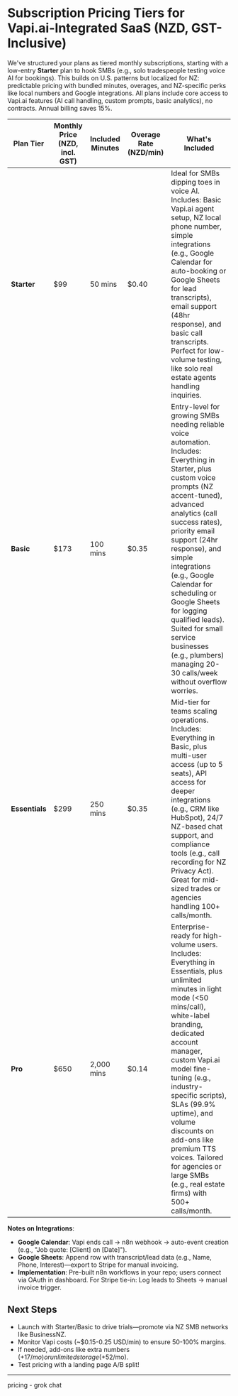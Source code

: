 # Subscription Pricing Tiers for Vapi.ai-Integrated SaaS (NZD, GST-Inclusive)

We've structured your plans as tiered monthly subscriptions, starting with a low-entry **Starter** plan to hook SMBs (e.g., solo tradespeople testing voice AI for bookings). This builds on U.S. patterns but localized for NZ: predictable pricing with bundled minutes, overages, and NZ-specific perks like local numbers and Google integrations. All plans include core access to Vapi.ai features (AI call handling, custom prompts, basic analytics), no contracts. Annual billing saves 15%.

| Plan Tier      | Monthly Price (NZD, incl. GST) | Included Minutes | Overage Rate (NZD/min) | What's Included                                                                                                                                                                                                                                                                                                                                                                                                                                      |
| -------------- | ------------------------------ | ---------------- | ---------------------- | ---------------------------------------------------------------------------------------------------------------------------------------------------------------------------------------------------------------------------------------------------------------------------------------------------------------------------------------------------------------------------------------------------------------------------------------------------- |
| **Starter**    | $99                            | 50 mins          | $0.40                  | Ideal for SMBs dipping toes in voice AI. Includes: Basic Vapi.ai agent setup, NZ local phone number, simple integrations (e.g., Google Calendar for auto-booking or Google Sheets for lead transcripts), email support (48hr response), and basic call transcripts. Perfect for low-volume testing, like solo real estate agents handling inquiries.                                                                                                 |
| **Basic**      | $173                           | 100 mins         | $0.35                  | Entry-level for growing SMBs needing reliable voice automation. Includes: Everything in Starter, plus custom voice prompts (NZ accent-tuned), advanced analytics (call success rates), priority email support (24hr response), and simple integrations (e.g., Google Calendar for scheduling or Google Sheets for logging qualified leads). Suited for small service businesses (e.g., plumbers) managing 20-30 calls/week without overflow worries. |
| **Essentials** | $299                           | 250 mins         | $0.35                  | Mid-tier for teams scaling operations. Includes: Everything in Basic, plus multi-user access (up to 5 seats), API access for deeper integrations (e.g., CRM like HubSpot), 24/7 NZ-based chat support, and compliance tools (e.g., call recording for NZ Privacy Act). Great for mid-sized trades or agencies handling 100+ calls/month.                                                                                                             |
| **Pro**        | $650                           | 2,000 mins       | $0.14                  | Enterprise-ready for high-volume users. Includes: Everything in Essentials, plus unlimited minutes in light mode (<50 mins/call), white-label branding, dedicated account manager, custom Vapi.ai model fine-tuning (e.g., industry-specific scripts), SLAs (99.9% uptime), and volume discounts on add-ons like premium TTS voices. Tailored for agencies or large SMBs (e.g., real estate firms) with 500+ calls/month.                            |

**Notes on Integrations**:

- **Google Calendar**: Vapi ends call → n8n webhook → auto-event creation (e.g., "Job quote: [Client] on [Date]").
- **Google Sheets**: Append row with transcript/lead data (e.g., Name, Phone, Interest)—export to Stripe for manual invoicing.
- **Implementation**: Pre-built n8n workflows in your repo; users connect via OAuth in dashboard. For Stripe tie-in: Log leads to Sheets → manual invoice trigger.

## Next Steps

- Launch with Starter/Basic to drive trials—promote via NZ SMB networks like BusinessNZ.
- Monitor Vapi costs (~$0.15-0.25 USD/min) to ensure 50-100% margins.
- If needed, add-ons like extra numbers (+$17/mo) or unlimited storage (+$52/mo).
- Test pricing with a landing page A/B split!

---

pricing - grok chat
